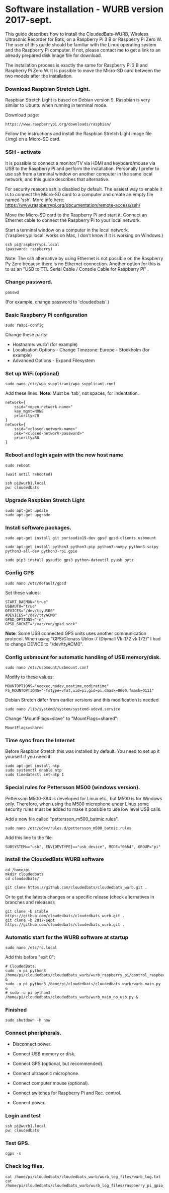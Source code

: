 

# Software installation - WURB version 2017-sept.
 
This guide describes how to install the CloudedBats-WURB, Wireless Ultrasonic Recorder for Bats, on a Raspberry Pi 3 B or Raspberry Pi Zero W. The user of this guide should be familiar with the Linux operating system and the Raspberry Pi computer. If not, please contact me to get a link to an already prepared disk image file for download. 

The installation process is exactly the same for Raspberry Pi 3 B and Raspberry Pi Zero W. It is possible to move the Micro-SD card between the two models after the installation.
 
### Download Raspbian Stretch Light.

Raspbian Stretch Light is based on Debian version 9. Raspbian is very similar to Ubuntu when running in terminal mode.
 
Download page:
 
    https://www.raspberrypi.org/downloads/raspbian/
 
Follow the instructions and install the Raspbian Stretch Light image file (.img) on a Micro-SD card.
 
### SSH - activate
 
It is possible to connect a monitor/TV via HDMI and keyboard/mouse via USB to the Raspberry Pi and perform the installation. Personally I prefer to use ssh from a terminal window on another computer in the same local network, and this guide describes that alternative.
 
For security reasons ssh is disabled by default. The easiest way to enable it is to connect the Micro-SD card to a computer and create an empty file named 'ssh'. More info here: https://www.raspberrypi.org/documentation/remote-access/ssh/

Move the Micro-SD card to the Raspberry Pi and start it. Connect an Ethernet cable to connect the Raspberry Pi to your local network. 

Start a terminal window on a computer in the local network. ('raspberrypi.local' works on Mac, I don't know if it is working on Windows.)   
 
    ssh pi@raspberrypi.local
    (password: raspberry)

Note: The ssh alternative by using Ethernet is not possible on the Raspberry Py Zero because there is no Ethernet connection. Another option for this is to us an "USB to TTL Serial Cable / Console Cable for Raspberry Pi" . 

### Change password.
 
    passwd     
 
(For example, change password to 'cloudedbats'.)
 
### Basic Raspberry Pi configuration
 
    sudo raspi-config 
 
Change these parts:
 
- Hostname: wurb1 (for example)
- Localisation Options - Change Timezone: Europe - Stockholm  (for example)
- Advanced Options - Expand Filesystem
 
### Set up WiFi (optional)
 
    sudo nano /etc/wpa_supplicant/wpa_supplicant.conf
 
Add these lines. **Note**: Must be 'tab', not spaces, for indentation.
 
    network={
    	ssid="<open-network-name>"
    	key_mgmt=NONE
    	priority=70
    }
    network={
    	ssid="<closed-network-name>"
    	psk="<closed-network-password>"
    	priority=80
    }
 
### Reboot and login again with the new host name
 
    sudo reboot
 
    (wait until rebooted)
 
    ssh pi@wurb1.local
    pw: cloudedbats
 
### Upgrade Raspbian Stretch Light
 
    sudo apt-get update
    sudo apt-get upgrade
 
### Install software packages. 
 
    sudo apt-get install git portaudio19-dev gpsd gpsd-clients usbmount
 
    sudo apt-get install python3 python3-pip python3-numpy python3-scipy python3-all-dev python3-rpi.gpio
 
    sudo pip3 install pyaudio gps3 python-dateutil pyusb pytz
 
### Config GPS
 
    sudo nano /etc/default/gpsd 
 
Set these values:
 
    START_DAEMON="true"
    USBAUTO="true"
    DEVICES="/dev/ttyUSB0"
    #DEVICES="/dev/ttyACM0"
    GPSD_OPTIONS="-n"
    GPSD_SOCKET="/var/run/gpsd.sock"

**Note**: Some USB connected GPS units uses another communication protocol. When using "GPS/Glonass Ublox-7 (Diymall Vk-172 vk 172)" I had to change DEVICE to "/dev/ttyACM0".

### Config usbmount for automatic handling of USB memory/disk.
 
    sudo nano /etc/usbmount/usbmount.conf
 
Modify to these values:
 
    MOUNTOPTIONS="noexec,nodev,noatime,nodiratime"
    FS_MOUNTOPTIONS="-fstype=vfat,uid=pi,gid=pi,dmask=0000,fmask=0111"

Debian Stretch differ from earlier versions and this modification is needed

    sudo nano /lib/systemd/system/systemd-udevd.service

Change "MountFlags=slave" to "MountFlags=shared":

    MountFlags=shared

### Time sync from the Internet 

Before Raspbian Stretch this was installed by default. You need to set up it yourself if you need it.  

    sudo apt-get install ntp
    sudo systemctl enable ntp
    sudo timedatectl set-ntp 1

### Special rules for Pettersson M500 (windows version).
 
Pettersson M500-384 is developed for Linux etc., but M500 is for Windows only.
Therefore, when using the M500 microphone under Linux some security rules
must be added to make it possible to use low level USB calls.

Add a new file called "pettersson_m500_batmic.rules".
 
    sudo nano /etc/udev/rules.d/pettersson_m500_batmic.rules
 
Add this line to the file:
 
    SUBSYSTEM=="usb", ENV{DEVTYPE}=="usb_device", MODE="0664", GROUP="pi"
 
### Install the CloudedBats WURB software
 
    cd /home/pi
    mkdir cloudedbats
    cd cloudedbats/
    
    git clone https://github.com/cloudedbats/cloudedbats_wurb.git .

Or to get the latests changes or a specific release (check alternatives in branches and releases):

    git clone -b stable https://github.com/cloudedbats/cloudedbats_wurb.git .
    git clone -b 2017-sept https://github.com/cloudedbats/cloudedbats_wurb.git .
    
 
### Automatic start for  the WURB software at startup
 
    sudo nano /etc/rc.local
 
Add this before "exit 0":
 
    # CloudedBats.
    sudo -u pi python3 /home/pi/cloudedbats/cloudedbats_wurb/wurb_raspberry_pi/control_raspberrypi_by_gpio.py &
    sudo -u pi python3 /home/pi/cloudedbats/cloudedbats_wurb/wurb_main.py &
    # sudo -u pi python3 /home/pi/cloudedbats/cloudedbats_wurb/wurb_main_no_usb.py &
 
### Finished
 
    sudo shutdown -h now
 
### Connect pheripherals.
 
- Disconnect power.
 
- Connect USB memory or disk.
- Connect GPS (optional, but recommended).
- Connect ultrasonic microphone.
- Connect computer mouse (optional).
- Connect switches for Raspberry Pi and Rec. control.
 
- Connect power.
 
### Login and test
 
    ssh pi@wurb1.local
    pw: cloudedbats
 
### Test GPS.
 
    cgps -s
 
### Check log files.
 
    cat /home/pi/cloudedbats/cloudedbats_wurb/wurb_log_files/wurb_log.txt
    cat /home/pi/cloudedbats/cloudedbats_wurb/wurb_log_files/raspberry_pi_gpio_control_log.txt
 
